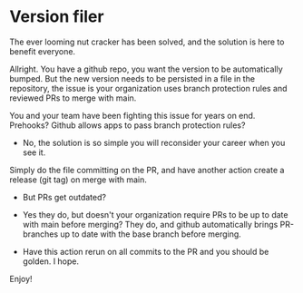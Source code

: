 # Version filer

The ever looming nut cracker has been solved, and the solution is here to benefit everyone.

Allright. You have a github repo, you want the version to be automatically bumped. But the new version needs to be persisted in a file in the repository, the issue is your organization uses branch protection rules and reviewed PRs to merge with main.

You and your team have been fighting this issue for years on end. Prehooks? Github allows apps to pass branch protection rules?
- No, the solution is so simple you will reconsider your career when you see it.

Simply do the file committing on the PR, and have another action create a release (git tag) on merge with main.

- But PRs get outdated?
- Yes they do, but doesn't your organization require PRs to be up to date with main before merging? They do, and github automatically brings PR-branches up to date with the base branch before merging.

- Have this action rerun on all commits to the PR and you should be golden. I hope.

Enjoy!
